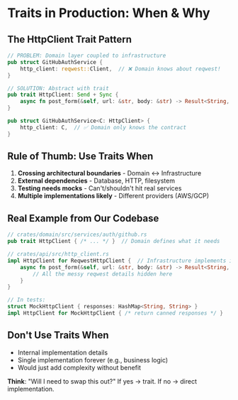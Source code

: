 # Traits in Production: When & Why

## The HttpClient Trait Pattern

```rust
// PROBLEM: Domain layer coupled to infrastructure
pub struct GitHubAuthService {
    http_client: reqwest::Client,  // ❌ Domain knows about reqwest!
}

// SOLUTION: Abstract with trait
pub trait HttpClient: Send + Sync {
    async fn post_form(&self, url: &str, body: &str) -> Result<String, DomainError>;
}

pub struct GitHubAuthService<C: HttpClient> {
    http_client: C,  // ✅ Domain only knows the contract
}
```

## Rule of Thumb: Use Traits When

1. **Crossing architectural boundaries** - Domain ↔ Infrastructure
2. **External dependencies** - Database, HTTP, filesystem
3. **Testing needs mocks** - Can't/shouldn't hit real services
4. **Multiple implementations likely** - Different providers (AWS/GCP)

## Real Example from Our Codebase

```rust
// crates/domain/src/services/auth/github.rs
pub trait HttpClient { /* ... */ }  // Domain defines what it needs

// crates/api/src/http_client.rs
impl HttpClient for ReqwestHttpClient {  // Infrastructure implements it
    async fn post_form(&self, url: &str, body: &str) -> Result<String, DomainError> {
        // All the messy reqwest details hidden here
    }
}

// In tests:
struct MockHttpClient { responses: HashMap<String, String> }
impl HttpClient for MockHttpClient { /* return canned responses */ }
```

## Don't Use Traits When

- Internal implementation details
- Single implementation forever (e.g., business logic)
- Would just add complexity without benefit

**Think**: "Will I need to swap this out?" If yes → trait. If no → direct implementation.


